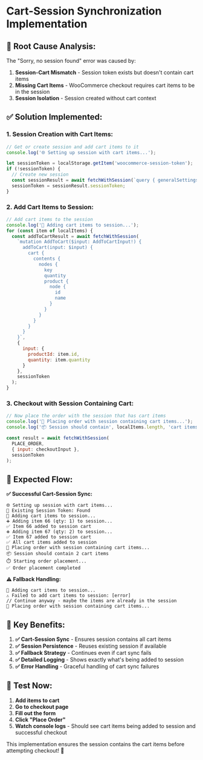 # Cart-Session Synchronization Implementation

## 🔧 **Root Cause Analysis:**

The "Sorry, no session found" error was caused by:
1. **Session-Cart Mismatch** - Session token exists but doesn't contain cart items
2. **Missing Cart Items** - WooCommerce checkout requires cart items to be in the session
3. **Session Isolation** - Session created without cart context

## ✅ **Solution Implemented:**

### **1. Session Creation with Cart Items:**
```javascript
// Get or create session and add cart items to it
console.log('🌐 Setting up session with cart items...');

let sessionToken = localStorage.getItem('woocommerce-session-token');
if (!sessionToken) {
  // Create new session
  const sessionResult = await fetchWithSession(`query { generalSettings { title } }`, {}, undefined);
  sessionToken = sessionResult.sessionToken;
}
```

### **2. Add Cart Items to Session:**
```javascript
// Add cart items to the session
console.log('🛒 Adding cart items to session...');
for (const item of localItems) {
  const addToCartResult = await fetchWithSession(
    `mutation AddToCart($input: AddToCartInput!) {
      addToCart(input: $input) {
        cart {
          contents {
            nodes {
              key
              quantity
              product {
                node {
                  id
                  name
                }
              }
            }
          }
        }
      }
    }`,
    {
      input: {
        productId: item.id,
        quantity: item.quantity
      }
    },
    sessionToken
  );
}
```

### **3. Checkout with Session Containing Cart:**
```javascript
// Now place the order with the session that has cart items
console.log('🛒 Placing order with session containing cart items...');
console.log('📦 Session should contain', localItems.length, 'cart items');

const result = await fetchWithSession(
  PLACE_ORDER,
  { input: checkoutInput },
  sessionToken
);
```

## 🚀 **Expected Flow:**

**✅ Successful Cart-Session Sync:**
```
🌐 Setting up session with cart items...
🔑 Existing Session Token: Found
🛒 Adding cart items to session...
➕ Adding item 66 (qty: 1) to session...
✅ Item 66 added to session cart
➕ Adding item 67 (qty: 2) to session...
✅ Item 67 added to session cart
✅ All cart items added to session
🛒 Placing order with session containing cart items...
📦 Session should contain 2 cart items
⏱️ Starting order placement...
✅ Order placement completed
```

**⚠️ Fallback Handling:**
```
🛒 Adding cart items to session...
⚠️ Failed to add cart items to session: [error]
// Continue anyway - maybe the items are already in the session
🛒 Placing order with session containing cart items...
```

## 🎯 **Key Benefits:**

1. **✅ Cart-Session Sync** - Ensures session contains all cart items
2. **✅ Session Persistence** - Reuses existing session if available
3. **✅ Fallback Strategy** - Continues even if cart sync fails
4. **✅ Detailed Logging** - Shows exactly what's being added to session
5. **✅ Error Handling** - Graceful handling of cart sync failures

## 🧪 **Test Now:**

1. **Add items to cart**
2. **Go to checkout page**
3. **Fill out the form**
4. **Click "Place Order"**
5. **Watch console logs** - Should see cart items being added to session and successful checkout

This implementation ensures the session contains the cart items before attempting checkout! 🚀
